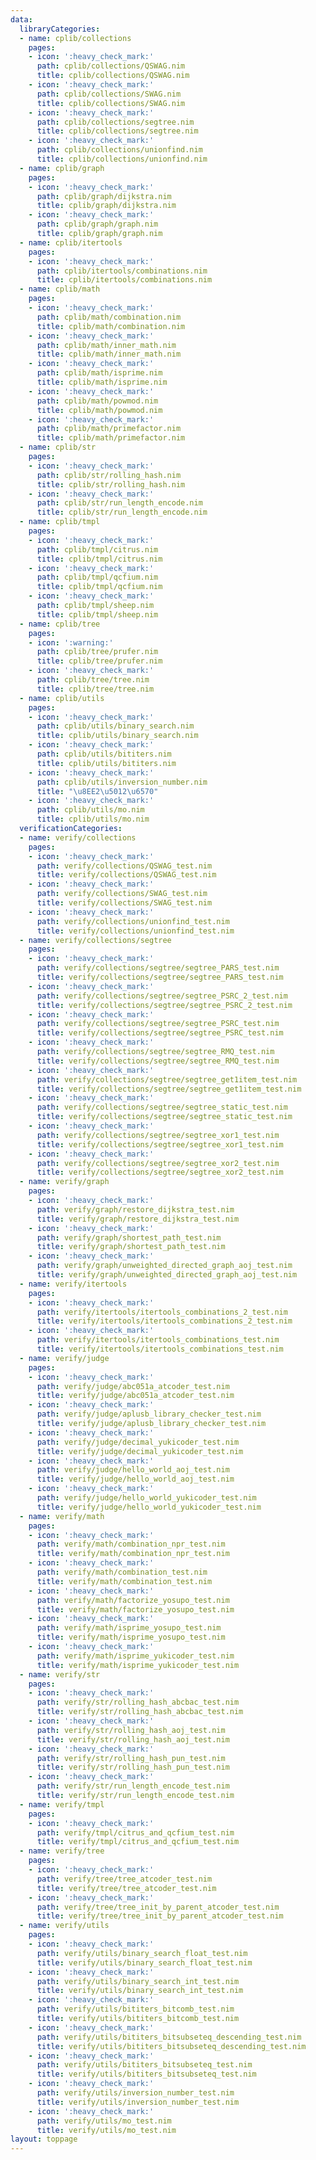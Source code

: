 ```yaml
---
data:
  libraryCategories:
  - name: cplib/collections
    pages:
    - icon: ':heavy_check_mark:'
      path: cplib/collections/QSWAG.nim
      title: cplib/collections/QSWAG.nim
    - icon: ':heavy_check_mark:'
      path: cplib/collections/SWAG.nim
      title: cplib/collections/SWAG.nim
    - icon: ':heavy_check_mark:'
      path: cplib/collections/segtree.nim
      title: cplib/collections/segtree.nim
    - icon: ':heavy_check_mark:'
      path: cplib/collections/unionfind.nim
      title: cplib/collections/unionfind.nim
  - name: cplib/graph
    pages:
    - icon: ':heavy_check_mark:'
      path: cplib/graph/dijkstra.nim
      title: cplib/graph/dijkstra.nim
    - icon: ':heavy_check_mark:'
      path: cplib/graph/graph.nim
      title: cplib/graph/graph.nim
  - name: cplib/itertools
    pages:
    - icon: ':heavy_check_mark:'
      path: cplib/itertools/combinations.nim
      title: cplib/itertools/combinations.nim
  - name: cplib/math
    pages:
    - icon: ':heavy_check_mark:'
      path: cplib/math/combination.nim
      title: cplib/math/combination.nim
    - icon: ':heavy_check_mark:'
      path: cplib/math/inner_math.nim
      title: cplib/math/inner_math.nim
    - icon: ':heavy_check_mark:'
      path: cplib/math/isprime.nim
      title: cplib/math/isprime.nim
    - icon: ':heavy_check_mark:'
      path: cplib/math/powmod.nim
      title: cplib/math/powmod.nim
    - icon: ':heavy_check_mark:'
      path: cplib/math/primefactor.nim
      title: cplib/math/primefactor.nim
  - name: cplib/str
    pages:
    - icon: ':heavy_check_mark:'
      path: cplib/str/rolling_hash.nim
      title: cplib/str/rolling_hash.nim
    - icon: ':heavy_check_mark:'
      path: cplib/str/run_length_encode.nim
      title: cplib/str/run_length_encode.nim
  - name: cplib/tmpl
    pages:
    - icon: ':heavy_check_mark:'
      path: cplib/tmpl/citrus.nim
      title: cplib/tmpl/citrus.nim
    - icon: ':heavy_check_mark:'
      path: cplib/tmpl/qcfium.nim
      title: cplib/tmpl/qcfium.nim
    - icon: ':heavy_check_mark:'
      path: cplib/tmpl/sheep.nim
      title: cplib/tmpl/sheep.nim
  - name: cplib/tree
    pages:
    - icon: ':warning:'
      path: cplib/tree/prufer.nim
      title: cplib/tree/prufer.nim
    - icon: ':heavy_check_mark:'
      path: cplib/tree/tree.nim
      title: cplib/tree/tree.nim
  - name: cplib/utils
    pages:
    - icon: ':heavy_check_mark:'
      path: cplib/utils/binary_search.nim
      title: cplib/utils/binary_search.nim
    - icon: ':heavy_check_mark:'
      path: cplib/utils/bititers.nim
      title: cplib/utils/bititers.nim
    - icon: ':heavy_check_mark:'
      path: cplib/utils/inversion_number.nim
      title: "\u8EE2\u5012\u6570"
    - icon: ':heavy_check_mark:'
      path: cplib/utils/mo.nim
      title: cplib/utils/mo.nim
  verificationCategories:
  - name: verify/collections
    pages:
    - icon: ':heavy_check_mark:'
      path: verify/collections/QSWAG_test.nim
      title: verify/collections/QSWAG_test.nim
    - icon: ':heavy_check_mark:'
      path: verify/collections/SWAG_test.nim
      title: verify/collections/SWAG_test.nim
    - icon: ':heavy_check_mark:'
      path: verify/collections/unionfind_test.nim
      title: verify/collections/unionfind_test.nim
  - name: verify/collections/segtree
    pages:
    - icon: ':heavy_check_mark:'
      path: verify/collections/segtree/segtree_PARS_test.nim
      title: verify/collections/segtree/segtree_PARS_test.nim
    - icon: ':heavy_check_mark:'
      path: verify/collections/segtree/segtree_PSRC_2_test.nim
      title: verify/collections/segtree/segtree_PSRC_2_test.nim
    - icon: ':heavy_check_mark:'
      path: verify/collections/segtree/segtree_PSRC_test.nim
      title: verify/collections/segtree/segtree_PSRC_test.nim
    - icon: ':heavy_check_mark:'
      path: verify/collections/segtree/segtree_RMQ_test.nim
      title: verify/collections/segtree/segtree_RMQ_test.nim
    - icon: ':heavy_check_mark:'
      path: verify/collections/segtree/segtree_get1item_test.nim
      title: verify/collections/segtree/segtree_get1item_test.nim
    - icon: ':heavy_check_mark:'
      path: verify/collections/segtree/segtree_static_test.nim
      title: verify/collections/segtree/segtree_static_test.nim
    - icon: ':heavy_check_mark:'
      path: verify/collections/segtree/segtree_xor1_test.nim
      title: verify/collections/segtree/segtree_xor1_test.nim
    - icon: ':heavy_check_mark:'
      path: verify/collections/segtree/segtree_xor2_test.nim
      title: verify/collections/segtree/segtree_xor2_test.nim
  - name: verify/graph
    pages:
    - icon: ':heavy_check_mark:'
      path: verify/graph/restore_dijkstra_test.nim
      title: verify/graph/restore_dijkstra_test.nim
    - icon: ':heavy_check_mark:'
      path: verify/graph/shortest_path_test.nim
      title: verify/graph/shortest_path_test.nim
    - icon: ':heavy_check_mark:'
      path: verify/graph/unweighted_directed_graph_aoj_test.nim
      title: verify/graph/unweighted_directed_graph_aoj_test.nim
  - name: verify/itertools
    pages:
    - icon: ':heavy_check_mark:'
      path: verify/itertools/itertools_combinations_2_test.nim
      title: verify/itertools/itertools_combinations_2_test.nim
    - icon: ':heavy_check_mark:'
      path: verify/itertools/itertools_combinations_test.nim
      title: verify/itertools/itertools_combinations_test.nim
  - name: verify/judge
    pages:
    - icon: ':heavy_check_mark:'
      path: verify/judge/abc051a_atcoder_test.nim
      title: verify/judge/abc051a_atcoder_test.nim
    - icon: ':heavy_check_mark:'
      path: verify/judge/aplusb_library_checker_test.nim
      title: verify/judge/aplusb_library_checker_test.nim
    - icon: ':heavy_check_mark:'
      path: verify/judge/decimal_yukicoder_test.nim
      title: verify/judge/decimal_yukicoder_test.nim
    - icon: ':heavy_check_mark:'
      path: verify/judge/hello_world_aoj_test.nim
      title: verify/judge/hello_world_aoj_test.nim
    - icon: ':heavy_check_mark:'
      path: verify/judge/hello_world_yukicoder_test.nim
      title: verify/judge/hello_world_yukicoder_test.nim
  - name: verify/math
    pages:
    - icon: ':heavy_check_mark:'
      path: verify/math/combination_npr_test.nim
      title: verify/math/combination_npr_test.nim
    - icon: ':heavy_check_mark:'
      path: verify/math/combination_test.nim
      title: verify/math/combination_test.nim
    - icon: ':heavy_check_mark:'
      path: verify/math/factorize_yosupo_test.nim
      title: verify/math/factorize_yosupo_test.nim
    - icon: ':heavy_check_mark:'
      path: verify/math/isprime_yosupo_test.nim
      title: verify/math/isprime_yosupo_test.nim
    - icon: ':heavy_check_mark:'
      path: verify/math/isprime_yukicoder_test.nim
      title: verify/math/isprime_yukicoder_test.nim
  - name: verify/str
    pages:
    - icon: ':heavy_check_mark:'
      path: verify/str/rolling_hash_abcbac_test.nim
      title: verify/str/rolling_hash_abcbac_test.nim
    - icon: ':heavy_check_mark:'
      path: verify/str/rolling_hash_aoj_test.nim
      title: verify/str/rolling_hash_aoj_test.nim
    - icon: ':heavy_check_mark:'
      path: verify/str/rolling_hash_pun_test.nim
      title: verify/str/rolling_hash_pun_test.nim
    - icon: ':heavy_check_mark:'
      path: verify/str/run_length_encode_test.nim
      title: verify/str/run_length_encode_test.nim
  - name: verify/tmpl
    pages:
    - icon: ':heavy_check_mark:'
      path: verify/tmpl/citrus_and_qcfium_test.nim
      title: verify/tmpl/citrus_and_qcfium_test.nim
  - name: verify/tree
    pages:
    - icon: ':heavy_check_mark:'
      path: verify/tree/tree_atcoder_test.nim
      title: verify/tree/tree_atcoder_test.nim
    - icon: ':heavy_check_mark:'
      path: verify/tree/tree_init_by_parent_atcoder_test.nim
      title: verify/tree/tree_init_by_parent_atcoder_test.nim
  - name: verify/utils
    pages:
    - icon: ':heavy_check_mark:'
      path: verify/utils/binary_search_float_test.nim
      title: verify/utils/binary_search_float_test.nim
    - icon: ':heavy_check_mark:'
      path: verify/utils/binary_search_int_test.nim
      title: verify/utils/binary_search_int_test.nim
    - icon: ':heavy_check_mark:'
      path: verify/utils/bititers_bitcomb_test.nim
      title: verify/utils/bititers_bitcomb_test.nim
    - icon: ':heavy_check_mark:'
      path: verify/utils/bititers_bitsubseteq_descending_test.nim
      title: verify/utils/bititers_bitsubseteq_descending_test.nim
    - icon: ':heavy_check_mark:'
      path: verify/utils/bititers_bitsubseteq_test.nim
      title: verify/utils/bititers_bitsubseteq_test.nim
    - icon: ':heavy_check_mark:'
      path: verify/utils/inversion_number_test.nim
      title: verify/utils/inversion_number_test.nim
    - icon: ':heavy_check_mark:'
      path: verify/utils/mo_test.nim
      title: verify/utils/mo_test.nim
layout: toppage
---
```

